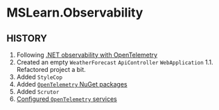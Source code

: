 # MSLearn.Observability

## HISTORY

1. Following [.NET observability with OpenTelemetry](https://learn.microsoft.com/en-us/dotnet/core/diagnostics/observability-with-otel)
1. Created an empty `WeatherForecast` `ApiController` `WebApplication`
   1.1. Refactored project a bit.
1. Added `StyleCop`
1. Added [`OpenTelemetry` NuGet packages](https://learn.microsoft.com/en-us/dotnet/core/diagnostics/observability-with-otel#4-reference-the-opentelemetry-packages)
1. Added `Scrutor`
1. [Configured `OpenTelemetry` services](https://learn.microsoft.com/en-us/dotnet/core/diagnostics/observability-with-otel#4-reference-the-opentelemetry-packages)
